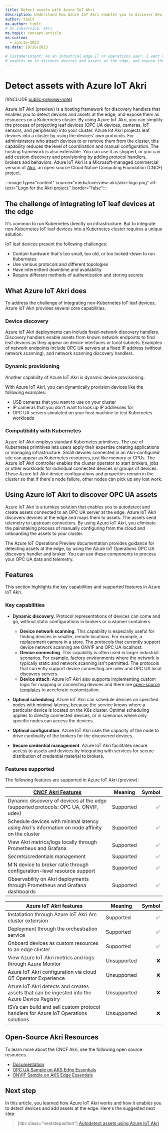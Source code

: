 ```yaml
---
title: Detect assets with Azure IoT Akri
description: Understand how Azure IoT Akri enables you to discover devices and assets at the edge, and expose them as resources on your cluster.
author: timlt
ms.author: timlt
# ms.subservice: akri
ms.topic: concept-article
ms.custom:
  - ignite-2023
ms.date: 10/26/2023

# CustomerIntent: As an industrial edge IT or operations user, I want to to understand how Azure IoT Akri
# enables me to discover devices and assets at the edge, and expose them as resources on a Kubernetes cluster.
---
```


# Detect assets with Azure IoT Akri

[!INCLUDE [public-preview-note](../includes/public-preview-note.md)]

Azure IoT Akri (preview) is a hosting framework for discovery handlers that enables you to detect devices and assets at the edge, and expose them as resources on a Kubernetes cluster. By using Azure IoT Akri, you can simplify the process of projecting leaf devices (OPC UA devices, cameras, IoT sensors, and peripherals) into your cluster.  Azure Iot Akri projects leaf devices into a cluster by using the devices' own protocols. For administrators who attach devices to or remove them from the cluster, this capability reduces the level of coordination and manual configuration. The hosting framework is also extensible. You can use it as shipped, or you can add custom discovery and provisioning by adding protocol handlers, brokers and behaviors. Azure IoT Akri is a Microsoft-managed commercial version of [Akri](https://docs.akri.sh/), an open source Cloud Native Computing Foundation (CNCF) project.  

:::image type="content" source="media/overview-akri/akri-logo.png" alt-text="Logo for the Akri project." border="false":::

## The challenge of integrating IoT leaf devices at the edge

It's common to run Kubernetes directly on infrastructure. But to integrate non-Kubernetes IoT leaf devices into a Kubernetes cluster requires a unique solution. 

IoT leaf devices present the following challenges:
- Contain hardware that's too small, too old, or too locked-down to run Kubernetes
- Use various protocols and different topologies
- Have intermittent downtime and availability
- Require different methods of authentication and storing secrets

## What Azure IoT Akri does
To address the challenge of integrating non-Kubernetes IoT leaf devices, Azure IoT Akri provides several core capabilities.

### Device discovery
Azure IoT Akri deployments can include fixed-network discovery handlers. Discovery handlers enable assets from known network endpoints to find leaf devices as they appear on device interfaces or local subnets. Examples of network endpoints include OPC UA servers at a fixed IP address (without network scanning), and network scanning discovery handlers.

### Dynamic provisioning
Another capability of Azure IoT Akri is dynamic device provisioning.  

With Azure IoT Akri, you can dynamically provision devices like the following examples:

- USB cameras that you want to use on your cluster
- IP cameras that you don't want to look up IP addresses for
- OPC UA servers simulated on your host machine to test Kubernetes workloads


### Compatibility with Kubernetes
Azure IoT Akri employs standard Kubernetes primitives. The use of Kubernetes primitives lets users apply their expertise creating applications or managing infrastructure. Small devices connected in an Akri-configured site can appear as Kubernetes resources, just like memory or CPUs. The Azure IoT Akri controller enables the cluster operator to start brokers, jobs or other workloads for individual connected devices or groups of devices. These Azure IoT Akri device configurations and properties remain in the cluster so that if there's node failure, other nodes can pick up any lost work.

## Using Azure IoT Akri to discover OPC UA assets
Azure IoT Akri is a turnkey solution that enables you to autodetect and create assets connected to an OPC UA server at the edge. Azure IoT Akri discovers devices at the edge and maps them to assets. The assets send telemetry to upstream connectors. By using Azure IoT Akri, you eliminate the painstaking process of manually configuring from the cloud and onboarding the assets to your cluster.  

The Azure IoT Operations Preview documentation provides guidance for detecting assets at the edge, by using the Azure IoT Operations OPC UA discovery handler and broker. You can use these components to process your OPC UA data and telemetry. 

## Features
This section highlights the key capabilities and supported features in Azure IoT Akri.

### Key capabilities
- **Dynamic discovery**. Protocol representations of devices can come and go, without static configurations in brokers or customer containers. 
  - **Device network scanning**.  This capability is especially useful for finding devices in smaller, remote locations. For example, a replacement camera in a store. The protocols that currently support device network scanning are ONVIF and OPC UA localhost.
  - **Device connecting**. This capability is often used in larger industrial scenarios. For example, factory environments where the network is typically static and network scanning isn't permitted. The protocols that currently support device connecting are udev and OPC UA local discovery servers.
  - **Device attach**: Azure IoT Akri also supports implementing custom logic for mapping or connecting devices and there are [open-source templates](https://docs.akri.sh/development/handler-development) to accelerate customization.

- **Optimal scheduling**. Azure IoT Akri can schedule devices on specified nodes with minimal latency, because the service knows where a particular device is located on the K8s cluster. Optimal scheduling applies to directly connected devices, or in scenarios where only specific nodes can access the devices.

- **Optimal configuration**. Azure IoT Akri uses the capacity of the node to drive cardinality of the brokers for the discovered devices.

- **Secure credential management**. Azure IoT Akri facilitates secure access to assets and devices by integrating with services for secure distribution of credential material to brokers.

### Features supported
The following features are supported in Azure IoT Akri (preview):

| [CNCF Akri Features](https://docs.akri.sh/)                                                    | Meaning   | Symbol   |
| ---------------------------------------------------------------------------------------------- | --------- | -------: |
| Dynamic discovery of devices at the edge (supported protocols: OPC UA, ONVIF, udev)            | Supported |   ✅    |
| Schedule devices with minimal latency using Akri's information on node affinity on the cluster | Supported |   ✅    |
| View Akri metrics/logs locally through Prometheus and Grafana                                  | Supported |   ✅    |
| Secrets/credentials management                                                                 | Supported |   ✅    |
| M:N device to broker ratio through configuration-level resource support                        | Supported |   ✅    |
| Observability on Akri deployments through Prometheus and Grafana dashboards                    | Supported |   ✅    |


| Azure IoT Akri features  | Meaning | Symbol | 
|---------|---------|---------:|
| Installation through Azure IoT Akri Arc cluster extension                                         | Supported   |   ✅     |
| Deployment through the orchestration service                                                      | Supported   |   ✅     |
| Onboard devices as custom resources to an edge cluster                                            | Supported   |   ✅     |
| View Azure IoT Akri metrics and logs through Azure Monitor	                                      | Unsupported |   ❌     |
| Azure IoT Akri configuration via cloud OT Operator Experience                                     | Unsupported |   ❌     |
| Azure IoT Akri detects and creates assets that can be ingested into the Azure Device Registry     | Unsupported |   ❌     |
| ISVs can build and sell custom protocol handlers for Azure IoT Operations solutions               | Unsupported |   ❌     |



## Open-Source Akri Resources

To learn more about the CNCF Akri, see the following open source resources.  

- [Documentation](https://docs.akri.sh/)
- [OPC UA Sample on AKS Edge Essentials](/azure/aks/hybrid/aks-edge-how-to-akri-opc-ua)
- [ONVIF Sample on AKS Edge Essentials](/azure/aks/hybrid/aks-edge-how-to-akri-onvif)

## Next step
In this article, you learned how Azure IoT Akri works and how it enables you to detect devices and add assets at the edge.  Here's the suggested next step: 

> [!div class="nextstepaction"]
> [Autodetect assets using Azure IoT Akri](howto-autodetect-opcua-assets-using-akri.md)
